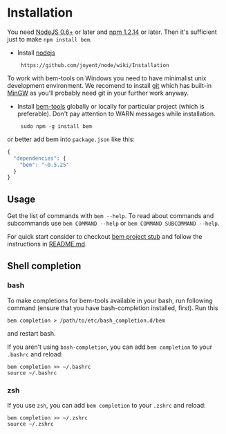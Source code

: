 # Installation
You need [NodeJS 0.6+](http://nodejs.org/) or later and [npm 1.2.14](http://npmjs.org/) or later.
Then it's sufficient just to make `npm install bem`.

 * Install [nodejs](http://nodejs.org)

        https://github.com/joyent/node/wiki/Installation

To work with bem-tools on Windows you need to have minimalist unix development environment. We recomend to install [git](http://git-scm.com/) which has built-in [MinGW](http://www.mingw.org/) as you'll probably need git in your further work anyway.

 * Install [bem-tools](https://bem.info/tools/bem/bem-tools/) globally or locally for particular project (which is preferable). Don't pay attention to WARN messages while installation.

        sudo npm -g install bem

or better add bem into ``package.json`` like this:

````js
{
  "dependencies": {
    "bem": "~0.5.25"
  }
}
````

## Usage
Get the list of commands with `bem --help`.
To read about commands and subcommands use `bem COMMAND --help` or `bem COMMAND SUBCOMMAND --help`.

For quick start consider to checkout [bem project stub](https://github.com/bem/project-stub) and follow the instructions in [README.md](https://github.com/bem/project-stub/blob/master/README.md).

## Shell completion

### bash

To make completions for bem-tools available in your bash, run following
command (ensure that you have bash-completion installed, first). Run this

    bem completion > /path/to/etc/bash_completion.d/bem

and restart bash.

If you aren't using `bash-completion`, you can add `bem completion` to your `.bashrc` and reload:

    bem completion >> ~/.bashrc
    source ~/.bashrc

### zsh

If you use `zsh`, you can add `bem completion` to your `.zshrc` and reload:

    bem completion >> ~/.zshrc
    source ~/.zshrc
